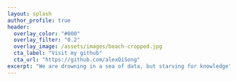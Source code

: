 ```yaml
---
layout: splash
author_profile: true
header:
  overlay_color: "#000"
  overlay_filter: "0.2"
  overlay_image: /assets/images/beach-cropped.jpg
  cta_label: "Visit my github"
  cta_url: "https://github.com/alexQiSong"
excerpt: "We are drowning in a sea of data, but starving for knowledge"
---
```

